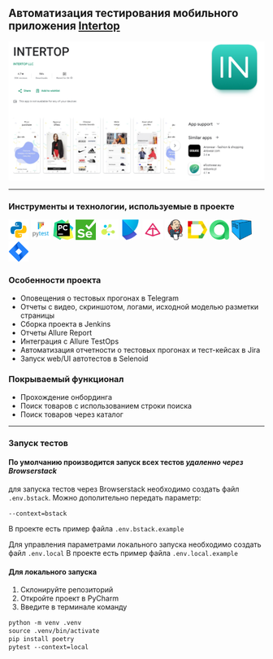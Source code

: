 ## Автоматизация тестирования мобильного приложения [Intertop](https://play.google.com/store/apps/details?id=ua.mad.intertop&hl=en_US)

![main_page.png](resources/intertop.png)

----

### Инструменты и технологии, используемые в проекте
<p>
<a href="https://www.python.org/"><img src="resources/img/python.png" width="40" height="40"  alt="PYTHON"/></a>
<a href="https://docs.pytest.org/en/"><img src="resources/img/pytest.png" width="40" height="40"  alt="PYTEST"/></a>
<a href="https://www.jetbrains.com/pycharm/"><img src="resources/img/pycharm.png" width="40" height="40"  alt="PYCHARM"/></a>
<a href="https://www.selenium.dev/"><img src="resources/img/selenium.png" width="40" height="40"  alt="SELENIUM"/></a>
<a href="https://github.com/yashaka/selene/"><img src="resources/img/selene.png" width="40" height="40"  alt="SELENE"/></a>
<a href="https://python-poetry.org/"><img src="resources/img/poetry.png" width="40" height="40"  alt="POETRY"/></a>
<a href="https://docs.pydantic.dev/latest/"><img src="resources/img/pydantic.png" width="40" height="40"  alt="PYDANTIC"/></a>
<a href="https://www.jenkins.io/"><img src="resources/img/jenkins.png" width="40" height="40"  alt="JENKINS"/></a>
<a href="https://allurereport.org/"><img src="resources/img/allure_report.png" width="40" height="40"  alt="ALLUREREPORT"/></a>
<a href="https://qameta.io/"><img src="resources/img/allure_testops.png" width="40" height="40"  alt="ALLURETESTOPS"/></a>
<a href="https://aerokube.com/selenoid/"><img src="resources/img/selenoid.png" width="40" height="40"  alt="SELENOID"/></a>
<a href="https://www.atlassian.com/software/jira"><img src="resources/img/jira.png" width="40" height="40"  alt="JIRA"/></a>
</p>

### Особенности проекта

* Оповещения о тестовых прогонах в Telegram
* Отчеты с видео, скриншотом, логами, исходной моделью разметки страницы
* Сборка проекта в Jenkins
* Отчеты Allure Report
* Интеграция с Allure TestOps
* Автоматизация отчетности о тестовых прогонах и тест-кейсах в Jira
* Запуск web/UI автотестов в Selenoid


### Покрываемый функционал
- Прохождение онбординга
- Поиск товаров с использованием строки поиска 
- Поиск товаров через каталог
----    

### Запуск тестов
#### По умолчанию производится запуск всех тестов *удаленно через Browserstack*
для запуска тестов через Browserstack необходимо создать файл `.env.bstack`.
Можно дополительно передать параметр:
```
--context=bstack 
```
В проекте есть пример файла `.env.bstack.example`

Для управления параметрами локального запуска необходимо создать файл `.env.local`
В проекте есть пример файла `.env.local.example`

#### Для локального запуска
1. Склонируйте репозиторий
2. Откройте проект в PyCharm
3. Введите в терминале команду

``` 
python -m venv .venv
source .venv/bin/activate
pip install poetry
pytest --context=local
```

[//]: # (### Для запуска тестов в [Jenkins]&#40;https://jenkins.autotests.cloud/job/008-o11ra-diplom/&#41;)

[//]: # ()
[//]: # (1. Открыть проект по [ссылке]&#40;https://jenkins.autotests.cloud/job/008-o11ra-diplom/&#41;)

[//]: # (2. Нажать `Build with Parameters`)

[//]: # (3. Установить параметры или оставить по-умолчнанию )

[//]: # (4. В поле "COMMENT" ввести комментарий)

[//]: # (5. Нажать `Build`)

[//]: # ()
[//]: # (![jenkins_build]&#40;resources/jenkins_choice_param.png&#41;)

[//]: # (6. Дождаться прохождения тестов)

[//]: # ()
[//]: # (![jenkins_build]&#40;resources/tests_are_running.png&#41;)

[//]: # ()
[//]: # (#### По итогу будет сформированно 2 отчета : в [Allure Report]&#40;https://jenkins.autotests.cloud/job/008-o11ra-diplom/52/allure/&#41; и [Allure TestOps]&#40;https://allure.autotests.cloud/project/3915/dashboards&#41;)

[//]: # ()
[//]: # (----)

[//]: # ()
[//]: # (### Allure-отчет)

[//]: # ()
[//]: # (Для перехода к отчету, нужно выбрать соответствующую иконку отчета:)

[//]: # ()
[//]: # (<img alt="This is an image" height="300" src="resources/allure_report.png"/>)

[//]: # ()
[//]: # (#### Пример отчета )

[//]: # ()
[//]: # (![This is an image]&#40;resources/allure_rep.png&#41;)

[//]: # ()
[//]: # (Во вклвдке `Behaviors` есть более подробная информация о этапах прохождения каждого теста, а так же прикрепленные видео, логи, скриншоты, разметка страницы)

[//]: # ()
[//]: # (![This is an image]&#40;resources/attachments.png&#41;)

[//]: # ()
[//]: # (----)

[//]: # ()
[//]: # (### Allure TestOps)

[//]: # ()
[//]: # (#### Общий список всех кейсов, имеющихся в системе)

[//]: # (![This is an image]&#40;resources/test_cases.png&#41;)

[//]: # ()
[//]: # (#### Пример dashboard с общими результатами тестирования)

[//]: # (![This is an image]&#40;resources/dashboard.png&#41;)

[//]: # ()
[//]: # (----)

[//]: # (### Интеграция с Jira)

[//]: # ()
[//]: # ([//]: # &#40;<img alt="This is an image" height="300" src="resources/jira.png"/>&#41;)
[//]: # ()
[//]: # (![This is an image]&#40;resources/jira.png&#41;)

[//]: # ()
[//]: # (----)

[//]: # (### Оповещение о результатах прохождения тестов в Telegram)

[//]: # ()
[//]: # (<img alt="This is an image" height="300" src="resources/telegram_tests.png"/>)

[//]: # ()
[//]: # (----)

[//]: # (### Пример видео прохождения автотеста "Выполнние поиска квартиры в аренду")
